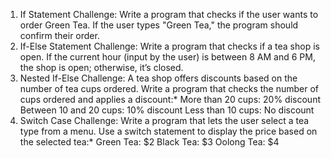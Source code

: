 1. If Statement
Challenge: Write a program that checks if the user wants to order Green Tea. If the user types "Green Tea," the program should confirm their order.
2. If-Else Statement
Challenge: Write a program that checks if a tea shop is open. If the current hour (input by the user) is between 8 AM and 6 PM, the shop is open; otherwise, it’s closed.
3. Nested If-Else
Challenge: A tea shop offers discounts based on the number of tea cups ordered. Write a program that checks the number of cups ordered and applies a discount:* More than 20 cups: 20% discount
Between 10 and 20 cups: 10% discount
Less than 10 cups: No discount
4. Switch Case
Challenge: Write a program that lets the user select a tea type from a menu. Use a switch statement to display the price based on the selected tea:* Green Tea: $2
Black Tea: $3
Oolong Tea: $4
